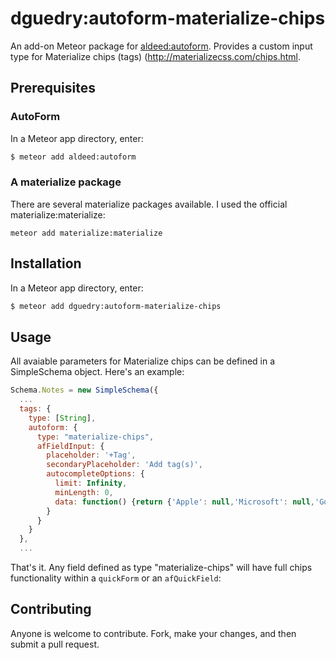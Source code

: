 dguedry:autoform-materialize-chips
=========================

An add-on Meteor package for [aldeed:autoform](https://github.com/aldeed/meteor-autoform). Provides a custom input type for Materialize chips (tags) (http://materializecss.com/chips.html.

## Prerequisites

### AutoForm

In a Meteor app directory, enter:

```bash
$ meteor add aldeed:autoform
```

### A materialize package

There are several materialize packages available.  I used the official materialize:materialize:

```
meteor add materialize:materialize
```

## Installation

In a Meteor app directory, enter:

```bash
$ meteor add dguedry:autoform-materialize-chips
```

## Usage

All avaiable parameters for Materialize chips can be defined in a SimpleSchema object.  Here's an example:

```js
Schema.Notes = new SimpleSchema({
  ...
  tags: {
    type: [String],
    autoform: {
      type: "materialize-chips",
      afFieldInput: {
        placeholder: '+Tag',
        secondaryPlaceholder: 'Add tag(s)',
        autocompleteOptions: {
          limit: Infinity,
          minLength: 0,
          data: function() {return {'Apple': null,'Microsoft': null,'Google': null}}
        }
      }
    }
  },
  ...
```
That's it.  Any field defined as type "materialize-chips" will have full chips functionality within a `quickForm` or an `afQuickField`:


## Contributing

Anyone is welcome to contribute. Fork, make your changes, and then submit a pull request.
